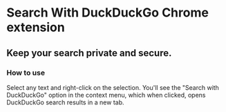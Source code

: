 # Search With DuckDuckGo Chrome extension

## Keep your search private and secure.

### How to use
Select any text and right-click on the selection. You'll see the "Search with DuckDuckGo" option in the context menu, which when clicked, opens DuckDuckGo search results in a new tab.